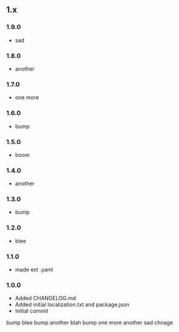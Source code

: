 ## 1.x

### 1.9.0

* sad

### 1.8.0

* another

### 1.7.0

* one more

### 1.6.0

* bump

### 1.5.0

* boom

### 1.4.0

* another

### 1.3.0

* bump

### 1.2.0

* blee

### 1.1.0

* made ext .yaml

### 1.0.0

* Added CHANGELOG.md
* Added initial localization.txt and package.json
* Initial commit

bump
blee
bump
another
blah
bump
one more
another
sad
chnage
